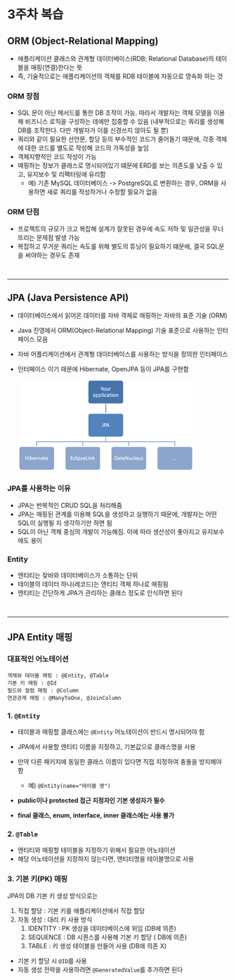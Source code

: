 # 3주차 복습

## ORM (Object-Relational Mapping)

- 애플리케이션 클래스와 관계형 데이터베이스(RDB; Relational Database)의 테이블을 매핑(연결)한다는 뜻
- 즉, 기술적으로는 애플리케이션의 객체를 RDB 테이블에 자동으로 영속화 하는 것

### ORM 장점

- SQL 문이 아닌 메서드를 통한 DB 조작이 가능. 따라서 개발자는 객체 모델을 이용해 비즈니스 로직을 구성하는 데에만 집중할 수 있음
  (내부적으로는 쿼리를 생성해 DB를 조작한다. 다만 개발자가 이를 신경쓰지 않아도 될 뿐)
- 쿼리와 같이 필요한 선언문, 할당 등의 부수적인 코드가 줄어들기 때문에, 각종 객체에 대한 코드를 별도로 작성해 코드의 가독성을 높임
- 객체지향적인 코드 작성이 가능
- 매핑하는 정보가 클래스로 명시되어있기 떄문에 ERD를 보는 의존도를 낮출 수 있고, 유지보수 및 리팩터링에 유리함
  - 예) 기존 MySQL 데이터베이스 -> PostgreSQL로 변환하는 경우, ORM을 사용하면 새로 쿼리를 작성하거나 수정할 필요가 없음

### ORM 단점

- 프로젝트의 규모가 크고 복잡해 설계가 잘못된 경우에 속도 저하 및 일관성을 무너뜨리는 문제점 발생 가능
- 복잡하고 무거운 쿼리는 속도를 위해 별도의 튜닝이 필요하기 떄문에, 결국 SQL문을 써야하는 경우도 존재

<br />
<hr />

## JPA (Java Persistence API)

- 데이터베이스에서 읽어온 데이터를 자바 객체로 매핑하는 자바의 표준 기술 (ORM)

- Java 진영에서 ORM(Object-Relational Mapping) 기술 표준으로 사용하는 인터페이스 모음
- 자바 어플리케이션에서 관계형 데이터베이스를 사용하는 방식을 정의한 인터페이스
- 인터페이스 이기 때문에 Hibernate, OpenJPA 등이 JPA를 구현함

  ![alt text](image.png)

### JPA를 사용하는 이유

- JPA는 반복적인 CRUD SQL을 처리해줌
- JPA는 매핑된 관계를 이용해 SQL을 생성하고 실행하기 때문에, 개발자는 어떤 SQL이 실행될 지 생각하기만 하면 됨
- SQL이 아닌 객체 중심의 개발이 가능해짐. 이에 따라 생산성이 좋아지고 유지보수에도 용이

### Entity

- 엔티티는 잦바와 데이터베이스가 소통하는 단위
- 테이블의 데이터 하나(레코드)는 엔티티 객체 하나로 매핑됨
- 엔티티는 간단하게 JPA가 관리하는 클래스 정도로 인식하면 된다

<br />
<hr />

## JPA Entity 매핑

### 대표적인 어노테이션

```
객체와 테이블 매핑 : @Entity, @Table
기본 키 매핑 : @Id
필드와 컬럼 매핑 : @Column
연관관계 매핑 : @ManyToOne, @JoinColumn
```

### 1. `@Entity`

- 테이블과 매핑할 클래스에는 `@Entity` 어노테이션이 반드시 명시되어야 함

- JPA에서 사용할 엔티티 이름을 지정하고, 기본값으로 클래스명을 사용
- 만약 다른 패키지에 동일한 클래스 이름이 있다면 직접 지정하여 충돌을 방지해야 함

  - 예)
    `@Entity(name="테이블 명")`

- **public이나 protected 접근 지정자인 기본 생성자가 필수**
- **final 클래스, enum, interface, inner 클래스에는 사용 불가**

### 2. `@Table`

- 엔티티와 매핑할 테이블을 지정하기 위해서 필요한 어노테이션
- 해당 어노테이션을 지정하지 않는다면, 엔티티명을 테이블명으로 사용

### 3. 기본 키(PK) 매핑

JPA의 DB 기본 키 생성 방식으로는

1. 직접 할당 : 기본 키를 애플리케이션에서 직접 할당
2. 자동 생성 : 대리 키 사용 방식
   1. IDENTITY : PK 생성을 데이터베이스에 위임 (DB에 의존)
   2. SEQUENCE : DB 시퀀스를 사용해 기본 키 할당 ( DB에 의존)
   3. TABLE : 키 생성 테이블을 만들어 사용 (DB에 의존 X)

- 기본 키 할당 시 `@ID`를 사용
- 자동 생성 전략을 사용하려면 `@GeneratedValue`를 추가하면 된다
